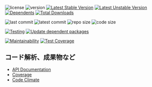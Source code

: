 
![license](https://img.shields.io/github/license/hazuki3417/php-data-structure) ![version](https://img.shields.io/packagist/php-v/hazuki3417/php-data-structure) [![Latest Stable Version](https://poser.pugx.org/hazuki3417/php-data-structure/v)](//packagist.org/packages/hazuki3417/php-data-structure) [![Latest Unstable Version](https://poser.pugx.org/hazuki3417/php-data-structure/v/unstable)](//packagist.org/packages/hazuki3417/php-data-structure) [![Dependents](https://poser.pugx.org/hazuki3417/php-data-structure/dependents)](//packagist.org/packages/hazuki3417/php-data-structure) [![Total Downloads](https://poser.pugx.org/hazuki3417/php-data-structure/downloads)](//packagist.org/packages/hazuki3417/php-data-structure) 

<!-- ![tag](https://img.shields.io/github/v/tag/hazuki3417/php-data-structure)  -->
![last commit](https://img.shields.io/github/last-commit/hazuki3417/php-data-structure) ![latest commit](https://img.shields.io/github/commits-since/hazuki3417/php-data-structure/1.0.0) ![repo size](https://img.shields.io/github/repo-size/hazuki3417/php-data-structure) ![code size](https://img.shields.io/github/languages/code-size/hazuki3417/php-data-structure)

[![Testing](https://github.com/hazuki3417/php-data-structure/actions/workflows/testing.yml/badge.svg?event=push)](https://github.com/hazuki3417/php-data-structure/actions/workflows/testing.yml)
[![Update dependent packages](https://github.com/hazuki3417/php-data-structure/actions/workflows/update-dependent-packages.yml/badge.svg?event=schedule)](https://github.com/hazuki3417/php-data-structure/actions/workflows/update-dependent-packages.yml)

[![Maintainability](https://api.codeclimate.com/v1/badges/dc22301aca0c2313d19d/maintainability)](https://codeclimate.com/github/hazuki3417/php-data-structure/maintainability) [![Test Coverage](https://api.codeclimate.com/v1/badges/dc22301aca0c2313d19d/test_coverage)](https://codeclimate.com/github/hazuki3417/php-data-structure/test_coverage)

## コード解析、成果物など

 - [API Documentation](https://php-data-structure.s3-ap-northeast-1.amazonaws.com/phpdoc/index.html)
 - [Coverage](https://php-data-structure.s3-ap-northeast-1.amazonaws.com/coverage/index.html)
 - [Code Climate](https://codeclimate.com/github/hazuki3417/php-data-structure)

